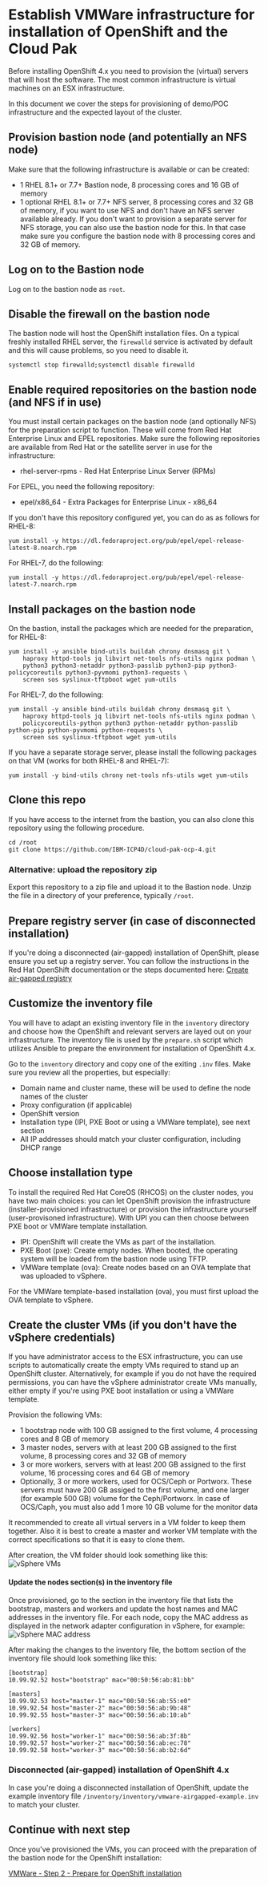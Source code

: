 # Establish VMWare infrastructure for installation of OpenShift and the Cloud Pak
Before installing OpenShift 4.x you need to provision the (virtual) servers that will host the software. The most common infrastructure is virtual machines on an ESX infrastructure.

In this document we cover the steps for provisioning of demo/POC infrastructure and the expected layout of the cluster.

## Provision bastion node (and potentially an NFS node)
Make sure that the following infrastructure is available or can be created:
* 1 RHEL 8.1+ or 7.7+ Bastion node, 8 processing cores and 16 GB of memory
* 1 optional RHEL 8.1+ or 7.7+ NFS server, 8 processing cores and 32 GB of memory, if you want to use NFS and don't have an NFS server available already. If you don't want to provision a separate server for NFS storage, you can also use the bastion node for this. In that case make sure you configure the bastion node with 8 processing cores and 32 GB of memory.

## Log on to the Bastion node
Log on to the bastion node as `root`.

## Disable the firewall on the bastion node
The bastion node will host the OpenShift installation files. On a typical freshly installed RHEL server, the `firewalld` service is activated by default and this will cause problems, so you need to disable it.
```
systemctl stop firewalld;systemctl disable firewalld
```

## Enable required repositories on the bastion node (and NFS if in use)
You must install certain packages on the bastion node (and optionally NFS) for the preparation script to function. These will come from Red Hat Enterprise Linux and EPEL repositories. Make sure the following repositories are available from Red Hat or the satellite server in use for the infrastructure:
* rhel-server-rpms - Red Hat Enterprise Linux Server (RPMs)

For EPEL, you need the following repository:
* epel/x86_64 - Extra Packages for Enterprise Linux - x86_64

If you don't have this repository configured yet, you can do as as follows for RHEL-8:
```
yum install -y https://dl.fedoraproject.org/pub/epel/epel-release-latest-8.noarch.rpm
```

For RHEL-7, do the following:
```
yum install -y https://dl.fedoraproject.org/pub/epel/epel-release-latest-7.noarch.rpm
```

## Install packages on the bastion node
On the bastion, install the packages which are needed for the preparation, for RHEL-8:
```
yum install -y ansible bind-utils buildah chrony dnsmasq git \
    haproxy httpd-tools jq libvirt net-tools nfs-utils nginx podman \
    python3 python3-netaddr python3-passlib python3-pip python3-policycoreutils python3-pyvmomi python3-requests \
    screen sos syslinux-tftpboot wget yum-utils
```

For RHEL-7, do the following:
```
yum install -y ansible bind-utils buildah chrony dnsmasq git \
    haproxy httpd-tools jq libvirt net-tools nfs-utils nginx podman \
    policycoreutils-python python3 python-netaddr python-passlib python-pip python-pyvmomi python-requests \
    screen sos syslinux-tftpboot wget yum-utils
```

If you have a separate storage server, please install the following packages on that VM (works for both RHEL-8 and RHEL-7):
```
yum install -y bind-utils chrony net-tools nfs-utils wget yum-utils
```

## Clone this repo
If you have access to the internet from the bastion, you can also clone this repository using the following procedure.
```
cd /root
git clone https://github.com/IBM-ICP4D/cloud-pak-ocp-4.git
```

### Alternative: upload the repository zip
Export this repository to a zip file and upload it to the Bastion node. Unzip the file in a directory of your preference, typically `/root`.

## Prepare registry server (in case of disconnected installation)
If you're doing a disconnected (air-gapped) installation of OpenShift, please ensure you set up a registry server. You can follow the instructions in the Red Hat OpenShift documentation or the steps documented here: [Create air-gapped registry](/doc/ocp-airgapped-create-registry.md)

## Customize the inventory file
You will have to adapt an existing inventory file in the `inventory` directory and choose how the OpenShift and relevant servers are layed out on your infrastructure. The inventory file is used by the `prepare.sh` script which utilizes Ansible to prepare the environment for installation of OpenShift 4.x.

Go to the `inventory` directory and copy one of the exiting `.inv` files. Make sure you review all the properties, but especially:
* Domain name and cluster name, these will be used to define the node names of the cluster
* Proxy configuration (if applicable)
* OpenShift version
* Installation type (IPI, PXE Boot or using a VMWare template), see next section
* All IP addresses should match your cluster configuration, including DHCP range

## Choose installation type
To install the required Red Hat CoreOS (RHCOS) on the cluster nodes, you have two main choices: you can let OpenShift provision the infrastructure (installer-provisioned infrastructure) or provision the infrastructure yourself (user-provisoned infrastructure). With UPI you can then choose between PXE boot or VMWare template installation.
* IPI: OpenShift will create the VMs as part of the installation.
* PXE Boot (pxe): Create empty nodes. When booted, the operating system will be loaded from the bastion node using TFTP.
* VMWare template (ova): Create nodes based on an OVA template that was uploaded to vSphere.

For the VMWare template-based installation (ova), you must first upload the OVA template to vSphere.

## Create the cluster VMs (if you don't have the vSphere credentials)
If you have administrator access to the ESX infrastructure, you can use scripts to automatically create the empty VMs required to stand up an OpenShift cluster. Alternatively, for example if you do not have the required permissions, you can have the vSphere administrator create VMs manually, either empty if you're using PXE boot installation or using a VMWare template.

Provision the following VMs:
* 1 bootstrap node with 100 GB assigned to the first volume, 4 processing cores and 8 GB of memory
* 3 master nodes, servers with at least 200 GB assigned to the first volume, 8 processing cores and 32 GB of memory
* 3 or more workers, servers with at least 200 GB assigned to the first volume, 16 processing cores and 64 GB of memory
* Optionally, 3 or more workers, used for OCS/Ceph or Portworx. These servers must have 200 GB assiged to the first volume, and one larger (for example 500 GB) volume for the Ceph/Portworx. In case of OCS/Caph, you must also add 1 more 10 GB volume for the monitor data

It recommended to create all virtual servers in a VM folder to keep them together. Also it is best to create a master and worker VM template with the correct specifications so that it is easy to clone them.

After creation, the VM folder should look something like this:
![vSphere VMs](/images/vsphere-vm-folder.png)

#### Update the nodes section(s) in the inventory file
Once provisioned, go to the section in the inventory file that lists the bootstrap, masters and workers and update the host names and MAC addresses in the inventory file. For each node, copy the MAC address as displayed in the network adapter configuration in vSphere, for example:
![vSphere MAC address](/images/vsphere-mac-address.png)

After making the changes to the inventory file, the bottom section of the inventory file should look something like this:
```
[bootstrap]
10.99.92.52 host="bootstrap" mac="00:50:56:ab:81:bb"

[masters]
10.99.92.53 host="master-1" mac="00:50:56:ab:55:e0"
10.99.92.54 host="master-2" mac="00:50:56:ab:9b:48"
10.99.92.55 host="master-3" mac="00:50:56:ab:10:ab"

[workers]
10.99.92.56 host="worker-1" mac="00:50:56:ab:3f:8b"
10.99.92.57 host="worker-2" mac="00:50:56:ab:ec:78"
10.99.92.58 host="worker-3" mac="00:50:56:ab:b2:6d"
```

### Disconnected (air-gapped) installation of OpenShift 4.x
In case you're doing a disconnected installation of OpenShift, update the example inventory file `/inventory/inventory/vmware-airgapped-example.inv` to match your cluster.

## Continue with next step
Once you've provisioned the VMs, you can proceed with the preparation of the bastion node for the OpenShift installation:

[VMWare - Step 2 - Prepare for OpenShift installation](/doc/vmware-step-2-prepare-openshift-installation.md)
